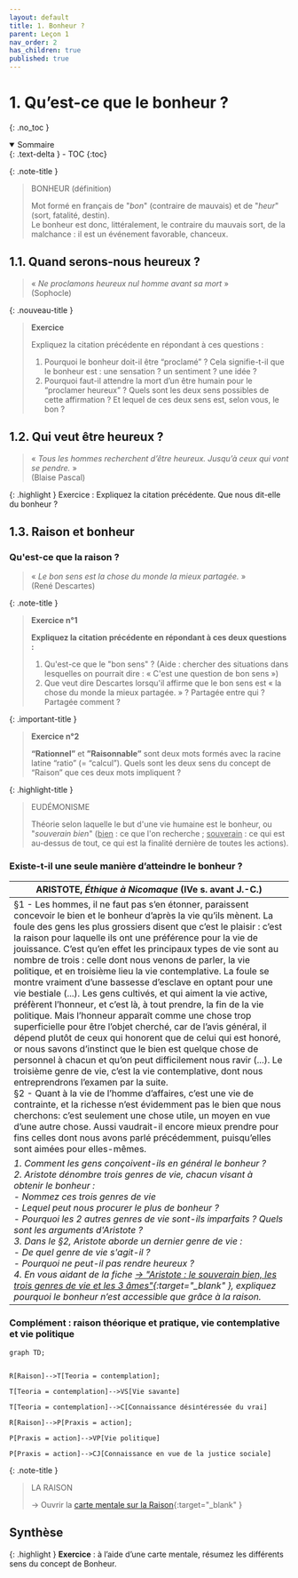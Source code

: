 ```yaml
---
layout: default
title: 1. Bonheur ?
parent: Leçon 1
nav_order: 2
has_children: true
published: true
---
```

# 1. Qu’est-ce que le bonheur ?
{: .no_toc }

<details open markdown="block">
  <summary>
    Sommaire
  </summary>
  {: .text-delta }
- TOC
{:toc}
</details>


{: .note-title }
> BONHEUR (définition)
>
>Mot formé en français de "*bon*" (contraire de mauvais) et de "*heur*" (sort, fatalité, destin).   
>Le bonheur est donc, littéralement, le contraire du mauvais sort, de la malchance : il est un événement favorable, chanceux.

## 1.1. Quand serons-nous heureux ?

> « *Ne proclamons heureux nul homme avant sa mort* »  
> (Sophocle)

{: .nouveau-title }
>**Exercice** 
>
>Expliquez la citation précédente en répondant à ces questions :   
>1. Pourquoi le bonheur doit-il être “proclamé” ? Cela signifie-t-il que le bonheur est : une sensation ? un sentiment ? une idée ?   
>2. Pourquoi faut-il attendre la mort d’un être humain pour le “proclamer heureux” ? Quels sont les deux sens possibles de cette affirmation ? Et lequel de ces deux sens est, selon vous, le bon ?   


## 1.2. Qui veut être heureux ?

> « *Tous les hommes recherchent d’être heureux. Jusqu’à ceux qui vont se pendre.* »   
> (Blaise Pascal)

{: .highlight }
Exercice : Expliquez la citation précédente. Que nous dit-elle du bonheur ?



## 1.3. Raison et bonheur

### Qu'est-ce que la raison ?


> « *Le bon sens est la chose du monde la mieux partagée.* »   
 (René Descartes)

{: .note-title }
>**Exercice n°1** 
>
>**Expliquez la citation précédente en répondant à ces deux questions :**   
>1. Qu'est-ce que le "bon sens" ? (Aide : chercher des situations dans lesquelles on pourrait dire : « C'est une question de bon sens »)
>2. Que veut dire Descartes lorsqu'il affirme que le bon sens est « la chose du monde la mieux partagée. » ? Partagée entre qui ? Partagée comment ?

{: .important-title }
>**Exercice n°2**    
>
>**“Rationnel”** et **”Raisonnable”** sont deux mots formés avec la racine latine “ratio” (= “calcul”). Quels sont les deux sens du concept de “Raison” que ces deux mots impliquent ?


{: .highlight-title }
> EUDÉMONISME
>
> Théorie selon laquelle le but d'une vie humaine est le bonheur, ou "*souverain bien*" (<u>bien</u> : ce que l'on recherche ; <u>souverain</u> : ce qui est au-dessus de tout, ce qui est la finalité dernière de toutes les actions). 


### Existe-t-il une seule manière d’atteindre le bonheur ?


| ARISTOTE, *Éthique à Nicomaque* (IVe s. avant J.-C.)       |
| --------------------------------- |
| §1 - Les hommes, il ne faut pas s’en étonner, paraissent concevoir le bien et le bonheur d’après la vie qu’ils mènent. La foule des gens les plus grossiers disent que c’est le plaisir : c’est la raison pour laquelle ils ont une préférence pour la vie de jouissance. C’est qu’en effet les principaux types de vie sont au nombre de trois : celle dont nous venons de parler, la vie politique, et en troisième lieu la vie contemplative. La foule se montre vraiment d’une bassesse d’esclave en optant pour une vie bestiale (...). Les gens cultivés, et qui aiment la vie active, préfèrent l’honneur, et c’est là, à tout prendre, la fin de la vie politique. Mais l’honneur apparaît comme une chose trop superficielle pour être l’objet cherché, car de l’avis général, il dépend plutôt de ceux qui honorent que de celui qui est honoré, or nous savons d’instinct que le bien est quelque chose de personnel à chacun et qu’on peut difficilement nous ravir (...). Le troisième genre de vie, c’est la vie contemplative, dont nous entreprendrons l’examen par la suite. <br/>§2 - Quant à la vie de l’homme d’affaires, c’est une vie de contrainte, et la richesse n’est évidemment pas le bien que nous cherchons: c’est seulement une chose utile, un moyen en vue d’une autre chose. Aussi vaudrait-il encore mieux prendre pour fins celles dont nous avons parlé précédemment, puisqu’elles sont aimées pour elles-mêmes. |
| *1. Comment les gens conçoivent-ils en général le bonheur ?* <br> *2. Aristote dénombre trois genres de vie, chacun visant à obtenir le bonheur : <br />- Nommez ces trois genres de vie <br />- Lequel peut nous procurer le plus de bonheur ?<br />- Pourquoi les 2 autres genres de vie sont-ils imparfaits ? Quels sont les arguments d'Aristote ?  <br >3. Dans le §2, Aristote aborde un dernier genre de vie :<br />- De quel genre de vie s'agit-il ?<br />- Pourquoi ne peut-il pas rendre heureux ?* <br > *4. En vous aidant de la fiche [→ "Aristote : le souverain bien, les trois genres de vie et les 3 âmes"](https://drive.google.com/open?id=1xL8A1yZ1ZbJrEbMplrWbrHwT-Ob_Z-Sh&usp=drive_fs){:target="_blank" }, expliquez pourquoi le bonheur n’est accessible que grâce à la raison.* |


### Complément : raison théorique et pratique, vie contemplative et vie politique

```mermaid
graph TD;


R[Raison]-->T[Teoria = contemplation];

T[Teoria = contemplation]-->VS[Vie savante]

T[Teoria = contemplation]-->C[Connaissance désintéressée du vrai]

R[Raison]-->P[Praxis = action];

P[Praxis = action]-->VP[Vie politique]

P[Praxis = action]-->CJ[Connaissance en vue de la justice sociale]

```

{: .note-title }
> LA RAISON
> 
> → Ouvrir la [carte mentale sur la Raison](https://rollauda.github.io/schemas/cartes/raison.html){:target="_blank" }  

## Synthèse


{: .highlight }
**Exercice** : à l’aide d’une carte mentale, résumez les différents sens du concept de Bonheur.




